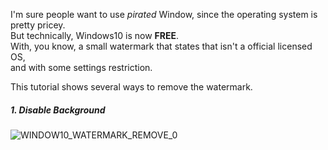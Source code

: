 I'm sure people want to use *pirated* Window, since the operating system is pretty pricey.  
But technically, Windows10 is now **FREE**.  
With, you know, a small watermark that states that isn't a official licensed OS,  
and with some settings restriction.

This tutorial shows several ways to remove the watermark.

##### 1. Disable Background
![WINDOW10_WATERMARK_REMOVE_0](https://octodex.github.com/images/bannekat.png)
